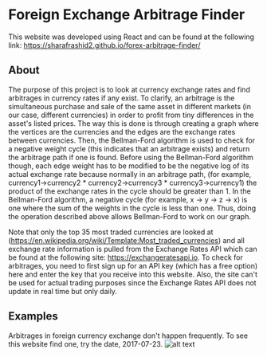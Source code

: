 # Foreign Exchange Arbitrage Finder

This website was developed using React and can be found at the following link:
https://sharafrashid2.github.io/forex-arbitrage-finder/

## About

The purpose of this project is to look at currency exchange rates and find arbitrages in currency rates if any exist. To clarify, an arbitrage is the simultaneous purchase and sale of the same asset in different markets (in our case, different currencies) in order to profit from tiny differences in the asset's listed prices. The way this is done is through creating a graph where the vertices are the currencies and the edges are the exchange rates between currencies. Then, the Bellman-Ford algorithm is used to check for a negative weight cycle (this indicates that an arbitrage exists) and return the arbitrage path if one is found. Before using the Bellman-Ford algorithm though, each edge weight has to be modified to be the negative log of its actual exchange rate because normally in an arbitrage path, (for example, currency1->currency2 * currency2->currency3 * currency3->currency1) the product of the exchange rates in the cycle should be greater than 1. In the Bellman-Ford algorithm, a negative cycle (for example, x -> y -> z -> x) is one where the sum of the weights in the cycle is less than one. Thus, doing the operation described above allows Bellman-Ford to work on our graph.

Note that only the top 35 most traded currencies are looked at (https://en.wikipedia.org/wiki/Template:Most_traded_currencies) and all exchange rate information is pulled from the Exchange Rates API which can be found at the following site: https://exchangeratesapi.io. To check for arbitrages, you need to first sign up for an API key (which has a free option) here and enter the key that you receive into this website. Also, the site can't be used for actual trading purposes since the Exchange Rates API does not update in real time but only daily.

## Examples

Arbitrages in foreign currency exchange don't happen frequently. To see this website find one, try the date, 2017-07-23.
![alt text](https://github.com/sharafrashid2/forex-arbitrage-finder/public/forex_example.png?raw=true)
